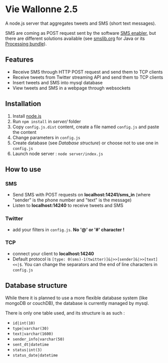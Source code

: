 Vie Wallonne 2.5
================

A node.js server that aggregates tweets and SMS (short text messages).

SMS are coming as POST request sent by the software [SMS enabler](http://smsenabler.com/ "See SMS enabler website"), but there are different solutions available (see [smslib.org](http://smslib.org/) for Java or its [Processing bundle](http://www.pixelnerve.com/v/2009/07/05/smslib-sendreceive-sms-messages-on-your-computer/)).

## Features ##
- Receive SMS through HTTP POST request and send them to TCP clients
- Receive tweets from Twitter streaming API and send them to TCP clients
- Insert tweets and SMS into mysql database
- View tweets and SMS in a webpage through websockets

## Installation ##
1. Install [node.js](http://nodejs.org/)
2. Run `npm install` in *server/* folder
3. Copy `config.js.dist` content, create a file named `config.js` and paste the content
4. Change parameters in `config.js`
5. Create database (see *Database structure*) or choose not to use one in `config.js`
6. Launch node server : `node server/index.js`

## How to use ##

### SMS ###

- Send SMS with POST requests on **localhost:14241/sms_in** (where "sender" is the phone number and "text" is the message)
- Listen to **localhost:14240** to receive tweets and SMS

### Twitter ###

- add your filters in `config.js`. **No '@' or '#' character !**

### TCP ###

- connect your client to **localhost:14240**
- Default protocol is `[type: 0(sms)-1(twitter)]&|>>[sender]&|>>[text]<<|$`. You can change the separators and the end of line characters in `config.js`

## Database structure ##

While there it is planned to use a more flexible database system (like mongoDB or couchDB), the database is currently managed by mysql.

There is only one table used, and its structure is as such :

- `id|int(10)`
- `type|varchar(30)`
- `text|varchar(1600)`
- `sender_info|varchar(50)`
- `sent_dt|datetime`
- `status|int(3)`
- `status_date|datetime`